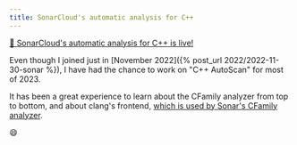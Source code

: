 ```yaml
---
title: SonarCloud's automatic analysis for C++
---
```


[🚀 SonarCloud's automatic analysis for C++ is live!](https://www.sonarsource.com/blog/no-c-static-analysis-does-not-have-to-be-painful/)

Even though I joined just in [November 2022]({% post_url 2022/2022-11-30-sonar %}), I have had the chance to work on "C++ AutoScan" for most of 2023.

It has been a great experience to learn about the CFamily analyzer from top to bottom, and about clang's frontend, [which is used by Sonar's CFamily analyzer](https://llvm.org/Users.html).

😄 
